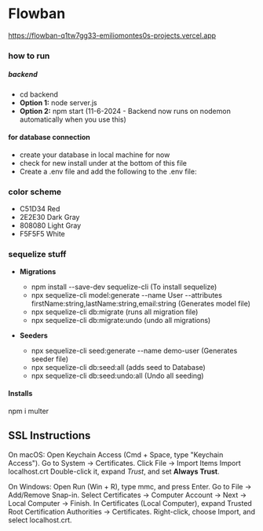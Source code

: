 # Flowban
https://flowban-q1tw7gg33-emiliomontes0s-projects.vercel.app
### how to run 
##### backend

- cd backend
- **Option 1:** node server.js
- **Option 2:** npm start (11-6-2024 - Backend now runs on nodemon automatically when you use this)

#### for database connection

- create your database in local machine for now
- check for new install under at the bottom of this file
- Create a .env file and add the following to the .env file:


### color scheme
- C51D34 Red
- 2E2E30 Dark Gray
- 808080 Light Gray
- F5F5F5 White

### sequelize stuff

- **Migrations**
  - npm install --save-dev sequelize-cli (To install sequelize)
  - npx sequelize-cli model:generate --name User --attributes firstName:string,lastName:string,email:string (Generates model file)
  - npx sequelize-cli db:migrate (runs all migration file)
  - npx sequelize-cli db:migrate:undo (undo all migrations)

- **Seeders**
  - npx sequelize-cli seed:generate --name demo-user (Generates seeder file)
  - npx sequelize-cli db:seed:all (adds seed to Database)
  - npx sequelize-cli db:seed:undo:all (Undo all seeding)


#### Installs
npm i multer 

## SSL Instructions
On macOS:
    Open Keychain Access (Cmd + Space, type "Keychain Access").
    Go to System → Certificates.
    Click File → Import Items
    Import localhost.crt
    Double-click it, expand *Trust*, and set **Always Trust**.

On Windows:
    Open Run (Win + R), type mmc, and press Enter.
    Go to File → Add/Remove Snap-in.
    Select Certificates → Computer Account → Next → Local Computer → Finish.
    In Certificates (Local Computer), expand Trusted Root Certification Authorities → Certificates.
    Right-click, choose Import, and select localhost.crt.
